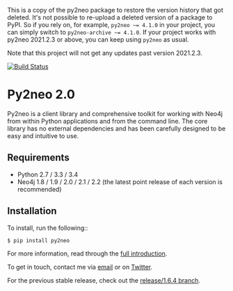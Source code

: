 This is a copy of the py2neo package to restore the version history that got deleted.
It's not possible to re-upload a deleted version of a package to PyPI.
So if you rely on, for example, `py2neo ~= 4.1.0` in your project, you can simply switch to `py2neo-archive ~= 4.1.0`.
If your project works with py2neo 2021.2.3 or above, you can keep using `py2neo` as usual.

Note that this project will not get any updates past version 2021.2.3.

[![Build Status](https://travis-ci.org/nigelsmall/py2neo.svg?branch=release%2F2.0)](https://travis-ci.org/nigelsmall/py2neo)

Py2neo 2.0
==========

Py2neo is a client library and comprehensive toolkit for working with Neo4j from within Python
applications and from the command line. The core library has no external dependencies and has been
carefully designed to be easy and intuitive to use.


Requirements
------------

- Python 2.7 / 3.3 / 3.4
- Neo4j 1.8 / 1.9 / 2.0 / 2.1 / 2.2 (the latest point release of each version is recommended)


Installation
------------

To install, run the following::

    $ pip install py2neo


For more information, read through the [full introduction](http://py2neo.org/2.0/intro.html).

To get in touch, contact me via [email](mailto:nigel@py2neo.org) or on
[Twitter](https://twitter.com/neonige).

For the previous stable release, check out the [release/1.6.4 branch](https://github.com/nigelsmall/py2neo/tree/release/1.6.4).
